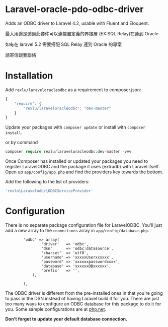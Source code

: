 Laravel-oracle-pdo-odbc-driver
============

Adds an ODBC driver to Laravel 4.2, usable with Fluent and Eloquent.

最大用途是透過此套件可以連接自定義的界接層 (EX:SQL Relay)在連到 Oracle

如有在 laravel 5.2 需要搭配 SQL Relay 連到 Oracle 的專案

請寄信跟我聯絡


Installation
============

Add `rexlu/laraveloracleodbc` as a requirement to composer.json:


```javascript
{
    "require": {
        "rexlu/laraveloracleodbc": "dev-master"
    }
}
```

Update your packages with `composer update` or install with `composer install`.

or by command

```php
composer require rexlu/laraveloracleodbc:dev-master -vvv
```


Once Composer has installed or updated your packages you need to register 
LaravelODBC and the package it uses (extradb) with Laravel itself. 
Open up `app/config/app.php` and 
find the providers key towards the bottom.


 Add the following to the list of providers:
```php
'rexlu\Laravelodbc\ODBCServiceProvider'
```

Configuration
=============

There is no separate package configuration file for LaravelODBC.  You'll just add a new array to the `connections` array in `app/config/database.php`.

```
        'odbc' => array(
                'driver'   => 'odbc',
                'dsn'      => 'odbc:datasource',
                'charset'  => 'utf8',
                'username' => 'xxxxxUserxxxxxx',
                'password' => 'xxxxxxpasswordxxxx',
                'database' => 'xxxxxxDBxxxxxx',
                'prefix'   => '',
            ),

        ),

```

The ODBC driver is different from the pre-installed ones in that you're going to pass in the DSN instead of having Laravel build it for you.  There are just too many ways to configure an ODBC database for this package to do it for you.
Some sample configurations are at [php.net](http://php.net/manual/en/ref.pdo-odbc.connection.php).

**Don't forget to update your default database connection.**


